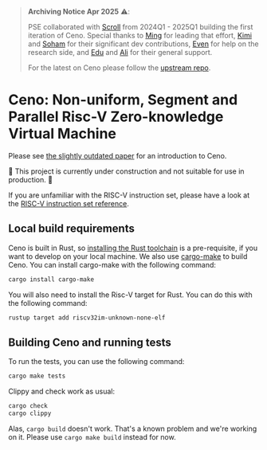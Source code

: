 > **Archiving Notice Apr 2025** ⚠️:
> 
> PSE collaborated with [Scroll](https://scroll.io) from  2024Q1 -  2025Q1 building the first iteration of Ceno. Special thanks to [Ming](https://github.com/hero78119) for leading that effort, [Kimi](https://github.com/KimiWu123) and [Soham](https://github.com/zemse) for their significant dev contributions, [Even](https://github.com/10to4) for help on the research side, and [Edu](https://github.com/ed255) and [Ali](https://github.com/0xalizk) for their general support.
>
> For the latest on Ceno please follow the [upstream repo](https://github.com/scroll-tech/ceno). 

# Ceno: Non-uniform, Segment and Parallel Risc-V Zero-knowledge Virtual Machine

Please see [the slightly outdated paper](https://eprint.iacr.org/2024/387) for an introduction to Ceno.

🚧 This project is currently under construction and not suitable for use in production. 🚧

If you are unfamiliar with the RISC-V instruction set, please have a look at the [RISC-V instruction set reference](https://github.com/jameslzhu/riscv-card/blob/master/riscv-card.pdf).

## Local build requirements

Ceno is built in Rust, so [installing the Rust toolchain](https://www.rust-lang.org/tools/install) is a pre-requisite, if you want to develop on your local machine.  We also use [cargo-make](https://sagiegurari.github.io/cargo-make/) to build Ceno. You can install cargo-make with the following command:

```sh
cargo install cargo-make
```

You will also need to install the Risc-V target for Rust. You can do this with the following command:

```sh
rustup target add riscv32im-unknown-none-elf
```

## Building Ceno and running tests

To run the tests, you can use the following command:

```sh
cargo make tests
```

Clippy and check work as usual:

```sh
cargo check
cargo clippy
```

Alas, `cargo build` doesn't work. That's a known problem and we're working on it.  Please use `cargo make build` instead for now.
